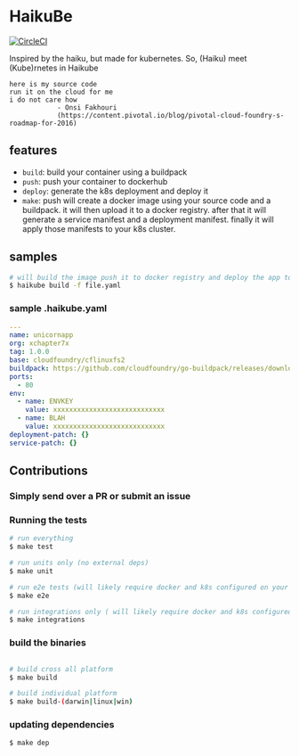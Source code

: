 # HaikuBe

[![CircleCI](https://circleci.com/gh/xchapter7x/haikube/tree/master.svg?style=svg)](https://circleci.com/gh/xchapter7x/haikube/tree/master)

Inspired by the haiku, but made for kubernetes.
So, (Haiku) meet (Kube)rnetes in Haikube

```
here is my source code
run it on the cloud for me
i do not care how
            - Onsi Fakhouri
            (https://content.pivotal.io/blog/pivotal-cloud-foundry-s-roadmap-for-2016)
```


## features
- `build`: build your container using a buildpack
- `push`: push your container to dockerhub
- `deploy`: generate the k8s deployment and deploy it
- `make`: push will create a docker image using your source code and 
        a buildpack. it will then upload it to a docker registry.
        after that it will generate a service manifest and a deployment
        manifest. finally it will apply those manifests to your k8s cluster.

## samples

```bash
# will build the image push it to docker registry and deploy the app to k8s
$ haikube build -f file.yaml
```

### sample .haikube.yaml

```yaml
---
name: unicornapp
org: xchapter7x
tag: 1.0.0
base: cloudfoundry/cflinuxfs2
buildpack: https://github.com/cloudfoundry/go-buildpack/releases/download/v1.8.22/go-buildpack-v1.8.22.zip
ports:
  - 80
env:
  - name: ENVKEY
    value: xxxxxxxxxxxxxxxxxxxxxxxxxxxx
  - name: BLAH
    value: xxxxxxxxxxxxxxxxxxxxxxxxxxxx
deployment-patch: {}
service-patch: {}
```

## Contributions

### Simply send over a PR or submit an issue

### Running the tests
```bash
# run everything
$ make test

# run units only (no external deps)
$ make unit

# run e2e tests (will likely require docker and k8s configured on your machine)
$ make e2e

# run integrations only ( will likely require docker and k8s configured on your machine)
$ make integrations
```

### build the binaries
```bash

# build cross all platform
$ make build

# build individual platform
$ make build-(darwin|linux|win)
```

### updating dependencies
```bash
$ make dep
```
